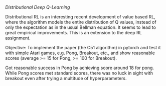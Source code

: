 *Distributional Deep Q-Learning*

Distributional RL is an interesting recent development of value based RL, where the algorithm models
the entire distribution of Q values, instead of only the expectation as in the usual Bellman equation. It
seems to lead to great empirical improvements. This is an extension to the deep RL assignment.

Objective:
To implement the paper (the C51 algorithm) in pytorch and test it with simple Atari
games, e.g. Pong, Breakout, etc., and show reasonable scores (average >= 15 for Pong, >= 100 for
Breakout).

Got reasonable success in Pong by achieving score around 18 for pong. While Pong scores met standard scores, there was no luck in sight with breakout even after trying a multitude of hyperparameters. 
